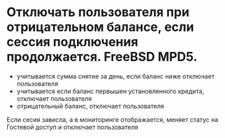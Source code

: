 # Отключать пользователя при отрицательном балансе, если сессия подключения продолжается. FreeBSD MPD5.
- учитывается сумма снятие за день, если баланс ниже отключает пользователя
- учитывается если баланс первышен установленного кредита, отключает пользователя 
- отрицательный баланс, отключает пользователя

Если сесия зависла, а в мониторинге отображается, меняет статус на Гостевой доступ и отключает пользователя
